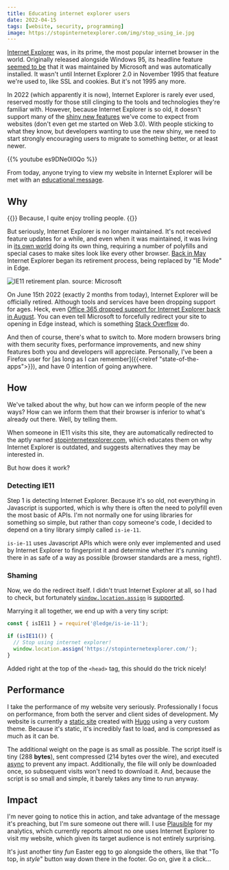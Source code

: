 ```yaml
---
title: Educating internet explorer users
date: 2022-04-15
tags: [website, security, programming]
image: https://stopinternetexplorer.com/img/stop_using_ie.jpg
---
```


[Internet Explorer](https://en.wikipedia.org/wiki/Internet_Explorer) was, in its prime, the most popular internet browser in the world. Originally released alongside Windows 95, its headline feature [seemed to be](https://web.archive.org/web/20031002010203/http://www.microsoft.com/windows/WinHistoryIE.mspx) that it was maintained by Microsoft and was automatically installed. It wasn't until Internet Explorer 2.0 in November 1995 that feature we're used to, like SSL and cookies. But it's not 1995 any more.


In 2022 (which apparently it is now), Internet Explorer is rarely ever used, reserved mostly for those still clinging to the tools and technologies they're familiar with. However, because Internet Explorer is so old, it doesn't support many of the [shiny new features](https://caniuse.com/?compare=ie+11,edge+100,firefox+99,chrome+100&compareCats=all) we've come to expect from websites (don't even get me started on Web 3.0). With people sticking to what they know, but developers wanting to use the new shiny, we need to start strongly encouraging users to migrate to something better, or at least newer.

{{% youtube es9DNe0l0Qo %}}

From today, anyone trying to view my website in Internet Explorer will be met with an [educational message](https://stopinternetexplorer.com/).

## Why

{{<block tldr>}}
Because, I quite enjoy trolling people.
{{</block>}}

But seriously, Internet Explorer is no longer maintained. It's not received feature updates for a while, and even when it was maintained, it was living in [its own world](https://code.tutsplus.com/tutorials/9-most-common-ie-bugs-and-how-to-fix-them--net-7764) doing its own thing, requiring a number of polyfills and special cases to make sites look like every other browser. [Back in May](https://blogs.windows.com/windowsexperience/2021/05/19/the-future-of-internet-explorer-on-windows-10-is-in-microsoft-edge/) Internet Explorer began its retirement process, being replaced by "IE Mode" in Edge.

![IE11 retirement plan. source: Microsoft](https://blogs.windows.com/wp-content/uploads/prod/sites/2/2021/05/New-Timeline-1024x361.png)

On June 15th 2022 (exactly 2 months from today), Internet Explorer will be officially retired. Although tools and services have been dropping support for ages. Heck, even [Office 365 dropped support for Internet Explorer back in August](https://techcommunity.microsoft.com/t5/microsoft-365-blog/microsoft-365-apps-say-farewell-to-internet-explorer-11-and/ba-p/1591666). You can even tell Microsoft to forcefully redirect your site to opening in Edge instead, which is something [Stack Overflow](https://stackoverflow.com/questions/63731061/how-do-i-redirect-ie11-to-edge-like-stack-overflow) do.

And then of course, there's what to switch to. More modern browsers bring with them security fixes, performance improvements, and new shiny features both you and developers will appreciate. Personally, I've been a Firefox user for [as long as I can remember]({{<relref "state-of-the-apps">}}), and have 0 intention of going anywhere.

## How

We've talked about the why, but how can we inform people of the new ways? How can we inform them that their browser is inferior to what's already out there. Well, by telling them.

When someone in IE11 visits this site, they are automatically redirected to the aptly named [stopinternetexplorer.com](https://stopinternetexplorer.com/), which educates them on why Internet Explorer is outdated, and suggests alternatives they may be interested in.

But how does it work?

### Detecting IE11

Step 1 is detecting Internet Explorer. Because it's so old, not everything in Javascript is supported, which is why there is often the need to polyfill even the most basic of APIs. I'm not normally one for using libraries for something so simple, but rather than copy someone's code, I decided to depend on a tiny library simply called `is-ie-11`.

`is-ie-11` uses Javascript APIs which were only ever implemented and used by Internet Explorer to fingerprint it and determine whether it's running there in as safe of a way as possible (browser standards are a mess, right!).

### Shaming

Now, we do the redirect itself. I didn't trust Internet Explorer at all, so I had to check, but fortunately [`window.location.assign`](https://developer.mozilla.org/en-US/docs/Web/API/Location/assign) is [supported](https://caniuse.com/mdn-api_location_assign).

Marrying it all together, we end up with a very tiny script:

```javascript
const { isIE11 } = require('@ledge/is-ie-11');

if (isIE11()) {
  // Stop using internet explorer!
  window.location.assign('https://stopinternetexplorer.com/');
}
```

Added right at the top of the `<head>` tag, this should do the trick nicely!

## Performance

I take the performance of my website very seriously. Professionally I focus on performance, from both the server and client sides of development.  My website is currently a [static site](https://github.com/realorangeone/theorangeone.net) created with [Hugo](https://gohugo.io) using a very custom theme. Because it's static, it's incredibly fast to load, and is compressed as much as it can be.

The additional weight on the page is as small as possible. The script itself is tiny (288 **bytes**), sent compressed (214 bytes over the wire), and executed [async](https://developer.mozilla.org/en-US/docs/Web/HTML/Element/script#attr-async) to prevent any impact. Additionally, the file will only be downloaded once, so subsequent visits won't need to download it. And, because the script is so small and simple, it barely takes any time to run anyway.

## Impact

I'm never going to notice this in action, and take advantage of the message it's preaching, but I'm sure someone out there will. I use [Plausible](https://plausible.io) for my analytics, which currently reports almost no one uses Internet Explorer to visit my website, which given its target audience is not entirely surprising.

It's just another tiny _fun_ Easter egg to go alongside the others, like that "To top, in _style_" button way down there in the footer. Go on, give it a click...
